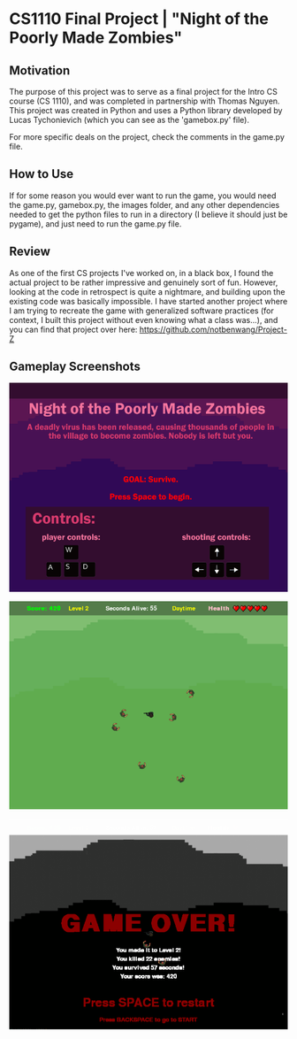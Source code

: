 # CS1110 Final Project | "Night of the Poorly Made Zombies" 

## Motivation
The purpose of this project was to serve as a final project for the Intro CS course (CS 1110), and was completed in partnership with Thomas Nguyen. 
This project was created in Python and uses a Python library developed by Lucas Tychonievich (which you can see as the 'gamebox.py' file).

For more specific deals on the project, check the comments in the game.py file.

## How to Use
If for some reason you would ever want to run the game, you would need the game.py, gamebox.py, the images folder, and any other dependencies needed to get the python files to run in a directory (I believe it should just be pygame), and just need to run the game.py file.

## Review
As one of the first CS projects I've worked on, in a black box, I found the actual project to be rather impressive and genuinely sort of fun. However, looking at the code in retrospect is quite a nightmare, and building upon the existing code was basically impossible. I have started another project where I am trying to recreate
the game with generalized software practices (for context, I built this project without even knowing what a class was...), and you can find that project over here: https://github.com/notbenwang/Project-Z

## Gameplay Screenshots
![Start Screen](images/start_screen.png?raw=true)

![Gameplay](images/gameplay1.PNG?raw=true)

![End Screen](images/gameplay2.PNG?raw=true)



